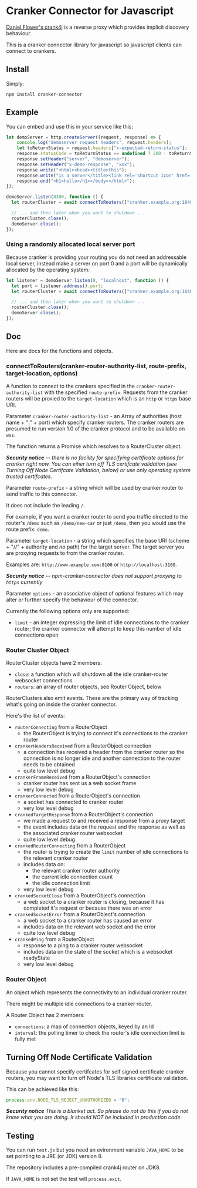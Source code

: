 # Cranker Connector for Javascript

[Daniel Flower's crank4j](https://github.com/danielflower/crank4j) is
a reverse proxy which provides implicit discovery behaviour.

This is a cranker connector library for javascript so javascript
clients can connect to crankers.

## Install

Simply:

```
npm install cranker-connector
```

## Example

You can embed and use this in your service like this:

```javascript
let demoServer = http.createServer((request, response) => {
    console.log("demoserver request headers", request.headers);
    let toReturnStatus = request.headers["x-expected-return-status"];
    response.statusCode = toReturnStatus == undefined ? 200 : toReturnStatus;
    response.setHeader("server", "demoserver");
    response.setHeader("x-demo-response", "xxx");
    response.write("<html><head><title>this");
    response.write("is a server</title><link rel='shortcut icon' href='data:image/x-icon;,' type='image/x-icon'></head><body>");
    response.end("<h1>hello</h1></body></html>");
});

demoServer.listen(8300, function () {
  let routerCluster = await connectToRouters(["cranker.example.org:16489"], "demo", "http://localhost:8300");

  // ... and then later when you want to shutdown ...
  routerCluster.close();
  demoServer.close();
});
```

### Using a randomly allocated local server port

Because cranker is providing your routing you do not need an
addressable local server, instead make a server on port 0 and a port
will be dynamically allocated by the operating system:

```javascript
let listener = demoServer.listen(0, "localhost", function () {
  let port = listener.address().port;
  let routerCluster = await connectToRouters(["cranker.example.org:16489"], "demo", "http://localhost:" + port);

  // ... and then later when you want to shutdown ...
  routerCluster.close();
  demoServer.close();
});
```

## Doc

Here are docs for the functions and objects.

### connectToRouters(cranker-router-authority-list, route-prefix, target-location, options)

A function to connect to the crankers specified in the
`cranker-router-authority-list` with the specified
`route-prefix`. Requests from the cranker routers will be proxied to
the `target-location` which is an `http` or `https` base URI.

Parameter `cranker-router-authority-list` - an Array of authorities (host name +
":" + port) which specify cranker routers. The cranker routers are
presumed to run version 1.0 of the cranker protocol and to be
available on `wss`.

The function returns a Promise which resolves to a RouterCluster
object. 

***Security notice** -- there is no facility for specifying
certificate options for cranker right now. You can eiher turn off TLS
certifcate validation (see Turning Off Node Certifcate Validation,
below) or use only operating system trusted certifcates.*

Parameter `route-prefix` - a string which will be used by cranker router to send
traffic to this connector.

It does not include the leading `/`.

For example, if you want a cranker router to send you traffic directed
to the router's `/demo` such as `/demo/new-car` or just `/demo`, then
you would use the route prefix: `demo`.


Parameter `target-location` - a string which specifies the base URI (scheme +
"//" + authority and *no* path) for the target server. The target
server you are proxying requests to from the cranker router.

Examples are: `http://www.example.com:8100` or `http://localhost:3100`.

***Security notice** -- npm-cranker-connector does not support proxying
to `https` currently*


Parameter `options` - an associative object of optional features which
may alter or further specify the behaviour of the connector.

Currently the following options only are supported:

* `limit` - an integer expressing the limit of idle connections to the
  cranker router; the cranker connector will attempt to keep this
  number of idle connections open


### Router Cluster Object

RouterCluster objects have 2 members:

* `close`: a function which will shutdown all the idle cranker-router websocket connections
* `routers`: an array of router objects, see Router Object, below

RouterClusters also emit events. These are the primary way of tracking
what's going on inside the cranker connector.

Here's the list of events:

* `routerConnecting` from a RouterObject
  * the RouterObject is trying to connect it's connections to the cranker router
* `crankerHeadersReceived` from a RouterObject connection
  * a connection has received a header from the cranker router so the
   connection is no longer idle and another connection to the router
   needs to be obtained
  * quite low level debug
* `crankerFrameReceived` from a RouterObject's connection
  * cranker router has sent us a web socket frame
  * very low level debug
* `crankerConnected` from a RouterObject's connection
  * a socket has connected to cranker router
  * very low level debug
* `crankedTargetResponse` from a RouterObject's connection
  * we made a request to and received a response from a proxy target
  * the event includes data on the request and the response as well as
    the associated cranker router websocket
  * quite low level debug
* `crankedRouterConnecting` from a RouterObject
  * the router is trying to create the `limit` number of idle
    connections to the relevant cranker router
  * includes data on:
    * the relevant cranker router authority
    * the current idle connection count
    * the idle connection limit
  * very low level debug
* `crankedSocketClose` from a RouterObject's connection
  * a web socket to a cranker router is closing, because it has
    completed it's request or because there was an error
* `crankedSocketError` from a RouterObject's connection
  * a web socket to a cranker router has caused an error
  * includes data on the relevant web socket and the error
  * quite low level debug
* `crankedPing` from a RouterObject
  * response to a ping to a cranker router websocket
  * includes data on the state of the socket which is a websocket readyState
  * very low level debug

### Router Object

An object which represents the connectivity to an individual cranker
router. 

There might be multiple idle connections to a cranker router.

A Router Object has 2 members:

* `connections`: a map of connection objects, keyed by an Id
* `interval`: the polling timer to check the router's idle connection limit is fully met


## Turning Off Node Certificate Validation

Because you cannot specify certifcates for self signed certificate
cranker routers, you may want to turn off Node's TLS libraries
certificate validation.

This can be achieved like this:

```javascript
process.env.NODE_TLS_REJECT_UNAUTHORIZED = "0";
```

***Security notice** This is a blanket act. So please do not do this if
you do not know what you are doing. It should NOT be included in
production code.*


## Testing

You can run `test.js` but you need an evironment variable `JAVA_HOME` to
be set pointing to a JRE (or JDK) version 8.

The repository includes a pre-compiled crank4j router on JDK8.

If `JAVA_HOME` is not set the test will `process.exit`.
